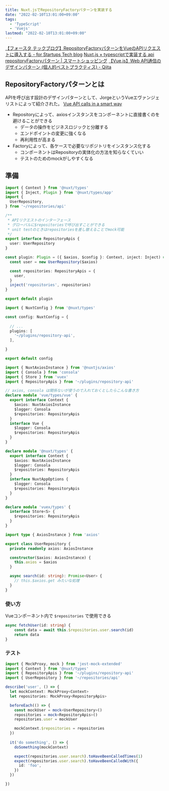 ```yaml
---
title: Nuxt.jsでRepositoryFactoryパターンを実装する
date: "2022-02-10T13:01:00+09:00"
tags:
  - 'TypeScript'
  - 'Vuejs'
lastmod: "2022-02-10T13:01:00+09:00"
---
```


[【フォースタ テックブログ】RepositoryFactoryパターンをVueのAPIリクエストに導入する - for Startups Tech blog](https://tech.forstartups.com/entry/2021/07/27/194946)
[Nuxt.js × typescriptで実装する api repositoryFactoryパターン | スマートショッピング](https://tech.smartshopping.co.jp/nuxt_typescript_repository_pattern)
[【Vue.js】Web API通信のデザインパターン (個人的ベストプラクティス) - Qiita](https://qiita.com/07JP27/items/0923cbe3b6435c19d761)

## RepositoryFactoryパターンとは

APIを呼び出す設計のデザインパターンとして、JorgeというVueエヴァンジェリストによって紹介された。
[Vue API calls in a smart way](https://medium.com/canariasjs/vue-api-calls-in-a-smart-way-8d521812c322)

- Repositoryによって、axiosインスタンスをコンポーネントに直接書くのを避けることができる
    - データの操作をビジネスロジックと分離する
    - エンドポイントの変更に強くなる
    - 再利用性が高まる
- Factoryによって、各ケースで必要なリポジトリをインスタンス化する
    - コンポーネントはRepositoryの実体化の方法を知らなくていい
    - テストのためのmockがしやすくなる

## 準備

```typescript:~/plugins/repository-api.ts
import { Context } from '@nuxt/types'
import { Inject, Plugin } from '@nuxt/types/app'
import {
  UserRepository,
} from '~/repositories/api'

/**
 * APIリクエストのインターフェース
 * グローバルに$repositoriesで呼び出すことができる
 * unit testのときはrepositoriesを差し替えることでmock可能
 */
export interface RepositoryApis {
  user: UserRepository
}

const plugin: Plugin = ({ $axios, $config }: Context, inject: Inject) => {
  const user = new UserRepository($axios)

  const repositories: RepositoryApis = {
    user,
  }
  inject('repositories', repositories)
}

export default plugin
```

```typescript:nuxt.config.ts
import { NuxtConfig } from '@nuxt/types'

const config: NuxtConfig = {
    
  // ...
  plugins: [
    '~/plugins/repository-api',
  ],

}

export default config

```

```typescript:@types/vue-shim.d.ts
import { NuxtAxiosInstance } from '@nuxtjs/axios'
import { Consola } from 'consola'
import { Store } from 'vuex'
import { RepositoryApis } from '~/plugins/repository-api'

// axios, consola は関係ないが使うので入れておくとしたらこんな書き方
declare module 'vue/types/vue' {
  export interface Context {
    $axios: NuxtAxiosInstance
    $logger: Consola
    $repositories: RepositoryApis
  }
  interface Vue {
    $logger: Consola
    $repositories: RepositoryApis
  }
}

declare module '@nuxt/types' {
  export interface Context {
    $axios: NuxtAxiosInstance
    $logger: Consola
    $repositories: RepositoryApis
  }
  interface NuxtAppOptions {
    $logger: Consola
    $repositories: RepositoryApis
  }
}

declare module 'vuex/types' {
  interface Store<S> {
    $repositories: RepositoryApis
  }
}

```

```typescript:~/repositories/user.ts
import type { AxiosInstance } from 'axios'

export class UserRepository {
  private readonly axios: AxiosInstance

  constructor($axios: AxiosInstance) {
    this.axios = $axios
  }

  async search(id: string): Promise<User> {
    // this.$axios.get みたいな処理
  }
}
```

### 使い方

Vueコンポーネント内で `$repositories` で使用できる

```typescript
async fetchUser(id: string) {
    const data = await this.$repositories.user.search(id)
    return data
}
```

### テスト

```typescript:~/test/hoge.spec.ts
import { MockProxy, mock } from 'jest-mock-extended'
import { Context } from '@nuxt/types'
import { RepositoryApis } from '~/plugins/repository-api'
import { UserRepository } from '~/repositories/api'

describe('user', () => {
  let mockContext: MockProxy<Context>
  let repositories: MockProxy<RepositoryApis>

  beforeEach(() => {
    const mockUser = mock<UserRepository>()
    repositories = mock<RepositoryApis>()
    repositories.user = mockUser

    mockContext.$repositories = repositories
  })
    
  it('do something', () => {
    doSomething(mockContext)

    expect(repositories.user.search).toHaveBeenCalledTimes(1)
    expect(repositories.user.search).toHaveBeenCalledWith({
      id: 'foo',
    })
  })

})
```
